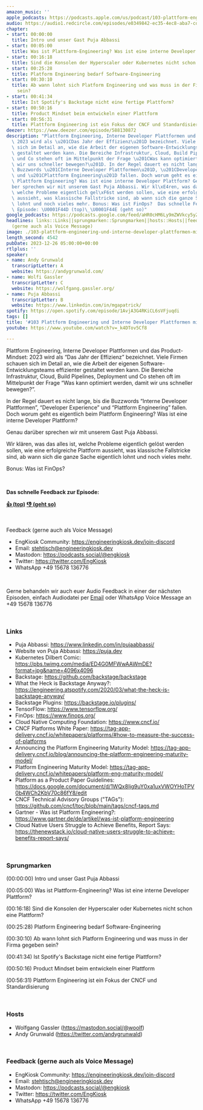 ```yaml
---
amazon_music: ''
apple_podcasts: https://podcasts.apple.com/us/podcast/103-plattform-engineering-und-interne-developer-plattformen/id1603082924?i=1000639695569&uo=4
audio: https://audio1.redcircle.com/episodes/e0349842-ec35-4ec8-aba7-cd055ffc5a1d/stream.mp3
chapter:
- start: 00:00:00
  title: Intro und unser Gast Puja Abbassi
- start: 00:05:00
  title: Was ist Plattform-Engineering? Was ist eine interne Developer Plattform?
- start: 00:16:18
  title: Sind die Konsolen der Hyperscaler oder Kubernetes nicht schon eine Plattform?
- start: 00:25:28
  title: Platform Engineering bedarf Software-Engineering
- start: 00:30:10
  title: Ab wann lohnt sich Platform Engineering und was muss in der Firma gegeben
    sein?
- start: 00:41:34
  title: Ist Spotify's Backstage nicht eine fertige Plattform?
- start: 00:50:16
  title: Product Mindset beim entwickeln einer Plattform
- start: 00:56:31
  title: Plattform Engineering ist ein Fokus der CNCF und Standardisierung
deezer: https://www.deezer.com/episode/588130872
description: "Plattform Engineering, Interne Developer Plattformen und das Product-Mindset:\
  \ 2023 wird als \u201CDas Jahr der Effizienz\u201D bezeichnet. Viele Firmen schauen\
  \ sich im Detail an, wie die Arbeit der eigenen Software-Entwicklungsteams effizienter\
  \ gestaltet werden kann. Die Bereiche Infrastruktur, Cloud, Build Pipelines, Deployment\
  \ und Co stehen oft im Mittelpunkt der Frage \u201CWas kann optimiert werden, damit\
  \ wir uns schneller bewegen?\u201D. In der Regel dauert es nicht lange, bis die\
  \ Buzzwords \u201CInterne Developer Plattformen\u201D, \u201CDeveloper Experience\u201D\
  \ und \u201CPlattform Engineering\u201D fallen. Doch worum geht es eigentlich beim\
  \ Plattform Engineering? Was ist eine interne Developer Plattform? Genau dar\xFC\
  ber sprechen wir mit unserem Gast Puja Abbassi. Wir kl\xE4ren, was das alles ist,\
  \ welche Probleme eigentlich gel\xF6st werden sollen, wie eine erfolgreiche Plattform\
  \ aussieht, was klassische Fallstricke sind, ab wann sich die ganze Sache eigentlich\
  \ lohnt und noch vieles mehr. Bonus: Was ist FinOps?  Das schnelle Feedback zur\
  \ Episode: \U0001F44D (top)\_\U0001F44E (geht so)"
google_podcasts: https://podcasts.google.com/feed/aHR0cHM6Ly9mZWVkcy5yZWRjaXJjbGUuY29tLzBlY2ZkZmQ3LWZkYTEtNGMzZC05NTE1LTQ3NjcyN2Y5ZGY1ZQ/episode/NzY1MGI2ODMtNTk5YS00MjJmLTlkODctMTcwMTEwMWU4Yzg4?sa=X&ved=2ahUKEwjFp-u4rqyDAxV0MmIAHYt0Dd8QkfYCegQIARAF
headlines: links::Links||sprungmarken::Sprungmarken||hosts::Hosts||feedback-gerne-auch-als-voice-message::Feedback
  (gerne auch als Voice Message)
image: ./103-plattform-engineering-und-interne-developer-plattformen-mit-puja-abbassi.jpg
length_second: 4542
pubDate: 2023-12-26 05:00:00+00:00
rtlplus: ''
speaker:
- name: Andy Grunwald
  transcriptLetter: A
  website: https://andygrunwald.com/
- name: Wolfi Gassler
  transcriptLetter: C
  website: https://wolfgang.gassler.org/
- name: Puja Abbassi
  transcriptLetter: B
  website: https://www.linkedin.com/in/mgapatrick/
spotify: https://open.spotify.com/episode/1AvjA3G4RKiCL6sVFjuqdi
tags: []
title: '#103 Plattform Engineering und Interne Developer Plattformen mit Puja Abbassi'
youtube: https://www.youtube.com/watch?v=_k4DTov5Cf8

---
```

<p>Plattform Engineering, Interne Developer Plattformen und das Product-Mindset: 2023 wird als “Das Jahr der Effizienz” bezeichnet. Viele Firmen schauen sich im Detail an, wie die Arbeit der eigenen Software-Entwicklungsteams effizienter gestaltet werden kann. Die Bereiche Infrastruktur, Cloud, Build Pipelines, Deployment und Co stehen oft im Mittelpunkt der Frage “Was kann optimiert werden, damit wir uns schneller bewegen?”.</p><p>In der Regel dauert es nicht lange, bis die Buzzwords “Interne Developer Plattformen”, “Developer Experience” und “Plattform Engineering” fallen. Doch worum geht es eigentlich beim Plattform Engineering? Was ist eine interne Developer Plattform?</p><p>Genau darüber sprechen wir mit unserem Gast Puja Abbassi.</p><p>Wir klären, was das alles ist, welche Probleme eigentlich gelöst werden sollen, wie eine erfolgreiche Plattform aussieht, was klassische Fallstricke sind, ab wann sich die ganze Sache eigentlich lohnt und noch vieles mehr.</p><p>Bonus: Was ist FinOps?</p><p><br></p><p><strong>Das schnelle Feedback zur Episode:</strong></p><p><a href="https://api.openpodcast.dev/feedback/103/upvote" rel="nofollow"><strong>👍 (top)</strong></a><strong> </strong><a href="https://api.openpodcast.dev/feedback/103/downvote" rel="nofollow"><strong>👎 (geht so)</strong></a></p><p><br></p><p>Feedback (gerne auch als Voice Message)</p><ul><li>EngKiosk Community: <a href="https://engineeringkiosk.dev/join-discord">https://engineeringkiosk.dev/join-discord</a> </li><li>Email: <a href="mailto:stehtisch@engineeringkiosk.dev" rel="nofollow">stehtisch@engineeringkiosk.dev</a></li><li>Mastodon: <a href="https://podcasts.social/@engkiosk" rel="nofollow">https://podcasts.social/@engkiosk</a></li><li>Twitter: <a href="https://twitter.com/EngKiosk" rel="nofollow">https://twitter.com/EngKiosk</a></li><li>WhatsApp +49 15678 136776</li></ul><p><br></p><p>Gerne behandeln wir auch euer Audio Feedback in einer der nächsten Episoden, einfach Audiodatei per <a href="https://engineeringkiosk.dev/kontakt/">Email</a> oder WhatsApp Voice Message an +49 15678 136776</p><p><br></p><h3 id="links">Links</h3><ul><li>Puja Abbassi: <a href="https://www.linkedin.com/in/pujaabbassi/" rel="nofollow">https://www.linkedin.com/in/pujaabbassi/</a></li><li>Website von Puja Abbassi: <a href="https://puja.dev" rel="nofollow">https://puja.dev</a></li><li>Kubernetes Dilbert Comic: <a href="https://pbs.twimg.com/media/ED4G0MFWwAAWmDE?format=jpg&name=4096x4096" rel="nofollow">https://pbs.twimg.com/media/ED4G0MFWwAAWmDE?format=jpg&amp;name=4096x4096</a></li><li>Backstage: <a href="https://github.com/backstage/backstage" rel="nofollow">https://github.com/backstage/backstage</a></li><li>What the Heck is Backstage Anyway?: <a href="https://engineering.atspotify.com/2020/03/what-the-heck-is-backstage-anyway/" rel="nofollow">https://engineering.atspotify.com/2020/03/what-the-heck-is-backstage-anyway/</a></li><li>Backstage Plugins: <a href="https://backstage.io/plugins/" rel="nofollow">https://backstage.io/plugins/</a></li><li>TensorFlow: <a href="https://www.tensorflow.org/" rel="nofollow">https://www.tensorflow.org/</a></li><li>FinOps: <a href="https://www.finops.org/" rel="nofollow">https://www.finops.org/</a></li><li>Cloud Native Computing Foundation: <a href="https://www.cncf.io/" rel="nofollow">https://www.cncf.io/</a></li><li>CNCF Platforms White Paper: <a href="https://tag-app-delivery.cncf.io/whitepapers/platforms/#how-to-measure-the-success-of-platforms" rel="nofollow">https://tag-app-delivery.cncf.io/whitepapers/platforms/#how-to-measure-the-success-of-platforms</a></li><li>Announcing the Platform Engineering Maturity Model: <a href="https://tag-app-delivery.cncf.io/blog/announcing-the-platform-engineering-maturity-model/" rel="nofollow">https://tag-app-delivery.cncf.io/blog/announcing-the-platform-engineering-maturity-model/</a></li><li>Platform Engineering Maturity Model: <a href="https://tag-app-delivery.cncf.io/whitepapers/platform-eng-maturity-model/" rel="nofollow">https://tag-app-delivery.cncf.io/whitepapers/platform-eng-maturity-model/</a></li><li>Platform as a Product Paper Guidelines: <a href="https://docs.google.com/document/d/1WQx8Ijg9uY0xa1uxVWOYHoTPV0b4WCh2KbV70c86fY8/edit" rel="nofollow">https://docs.google.com/document/d/1WQx8Ijg9uY0xa1uxVWOYHoTPV0b4WCh2KbV70c86fY8/edit</a></li><li>CNCF Technical Advisory Groups (&#34;TAGs&#34;): <a href="https://github.com/cncf/toc/blob/main/tags/cncf-tags.md" rel="nofollow">https://github.com/cncf/toc/blob/main/tags/cncf-tags.md</a></li><li>Gartner - Was ist Platform Engineering?: <a href="https://www.gartner.de/de/artikel/was-ist-platform-engineering" rel="nofollow">https://www.gartner.de/de/artikel/was-ist-platform-engineering</a></li><li>Cloud Native Users Struggle to Achieve Benefits, Report Says: <a href="https://thenewstack.io/cloud-native-users-struggle-to-achieve-benefits-report-says/" rel="nofollow">https://thenewstack.io/cloud-native-users-struggle-to-achieve-benefits-report-says/</a></li></ul><p><br></p><h3 id="sprungmarken">Sprungmarken</h3><p>(00:00:00) Intro und unser Gast Puja Abbassi</p><p>(00:05:00) Was ist Plattform-Engineering? Was ist eine interne Developer Plattform?</p><p>(00:16:18) Sind die Konsolen der Hyperscaler oder Kubernetes nicht schon eine Plattform?</p><p>(00:25:28) Platform Engineering bedarf Software-Engineering</p><p>(00:30:10) Ab wann lohnt sich Platform Engineering und was muss in der Firma gegeben sein?</p><p>(00:41:34) Ist Spotify&#39;s Backstage nicht eine fertige Plattform?</p><p>(00:50:16) Product Mindset beim entwickeln einer Plattform</p><p>(00:56:31) Plattform Engineering ist ein Fokus der CNCF und Standardisierung</p><p><br></p><h3 id="hosts">Hosts</h3><ul><li>Wolfgang Gassler (<a href="https://mastodon.social/@woolf" rel="nofollow">https://mastodon.social/@woolf</a>)</li><li>Andy Grunwald (<a href="https://twitter.com/andygrunwald" rel="nofollow">https://twitter.com/andygrunwald</a>)</li></ul><p><br></p><h3 id="feedback-gerne-auch-als-voice-message">Feedback (gerne auch als Voice Message)</h3><ul><li>EngKiosk Community: <a href="https://engineeringkiosk.dev/join-discord">https://engineeringkiosk.dev/join-discord</a> </li><li>Email: <a href="mailto:stehtisch@engineeringkiosk.dev" rel="nofollow">stehtisch@engineeringkiosk.dev</a></li><li>Mastodon: <a href="https://podcasts.social/@engkiosk" rel="nofollow">https://podcasts.social/@engkiosk</a></li><li>Twitter: <a href="https://twitter.com/EngKiosk" rel="nofollow">https://twitter.com/EngKiosk</a></li><li>WhatsApp +49 15678 136776</li></ul>